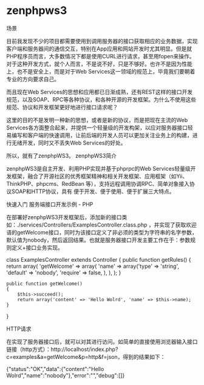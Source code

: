 zenphpws3
=========

场景

目前我发现不少的项目都需要使用到调用服务器的接口获取相应的业务数据，实现客户端和服务器间的通信交互，特别在App应用和网站开发时尤其明显。但是就PHP程序员而言，大多数情况下都是使用CURL进行请求，甚至用fopen来操作。对于这种开发方式，就个人而言，不是说不好，只是不够好。也许不是因为性能上，也不是安全上，而是对于Web Services这一领域的规范上，毕竟我们要朝着专业的方向要求自己。

而且现在Web Services的思想和应用都已日渐成熟，还有REST这样的接口开发规范，以及SOAP、RPC等各种协议，和各种开源的开发框架。为什么不使用这些规范、协议和开发框架更好地进行接口请求呢？

这里的目的不是发明一种新的思想，或者是新的协议，而是把现在主流的Web Services各方面整合起来，并提供一个轻量级的开发构架，以应对服务器接口轻易编写和客户端的快速调用，让前后端的开发人员可以更加关注业务上的构建，进行无绪开发，同时又不丢失Web Services的好处。

所以，就有了zenphpWS3。
zenphpWS3简介

zenphpWS3是自主开发、利用PHP实现并基于phprpc的Web Services轻量级开发框架，融合了开源社区的优秀框架精神和相关开发框架、应用框架（如Yii、ThinkPHP、phpcms、RedBean 等），支持远程调用协调RPC、简单对象接入协议SOAP和HTTP协议，具有 便于开发、便于使用、便于扩展三大特点。

快速入门
服务端接口开发示例 - PHP

在部署好zenphpWS3开发框架后，添加新的接口类如：./services/Controllers/ExamplesController.class.php ，并实现了获取欢迎语的getWelcome接口，同时为该接口定义了非必须的类型为字符串的名字参数，默认值为nobody，然后返回结果。也就是服务器接口开发主要工作在于：参数规则定义+接口业务实现。

class ExamplesController extends Controller
{
    public function getRules()
    {
        return array(
            'getWelcome' => array(
                'name' => array('type' => 'string',
                'default' => 'nobody',
                'require' => false,
                ),
            ),
        );
    }

    public function getWelcome()
    {
        $this->succeed();
        return array('content' => 'Hello Wolrd', 'name' => $this->name);
    }
}

HTTP请求

在实现了服务器接口后，就可以对其进行访问。如简单的直接使用浏览器输入接口链接（http方式）：http://localhost/index.php?c=examples&a=getWelcome&p=http&f=json，得到的结果如下：

{"status":"OK","data":{"content":"Hello Wolrd","name":"nobody"},"error":"","debug":[]}
